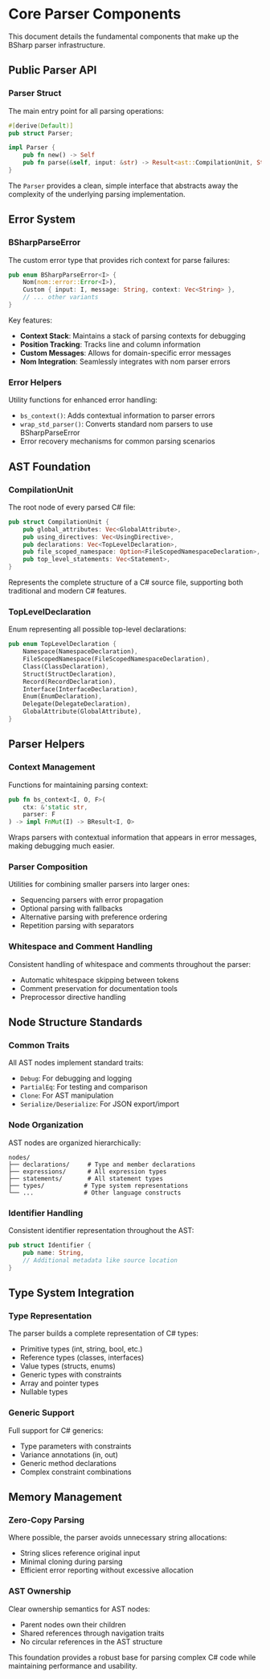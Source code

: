 
# Core Parser Components

This document details the fundamental components that make up the BSharp parser infrastructure.

## Public Parser API

### Parser Struct

The main entry point for all parsing operations:

```rust
#[derive(Default)]
pub struct Parser;

impl Parser {
    pub fn new() -> Self
    pub fn parse(&self, input: &str) -> Result<ast::CompilationUnit, String>
}
```

The `Parser` provides a clean, simple interface that abstracts away the complexity of the underlying parsing implementation.

## Error System

### BSharpParseError

The custom error type that provides rich context for parse failures:

```rust
pub enum BSharpParseError<I> {
    Nom(nom::error::Error<I>),
    Custom { input: I, message: String, context: Vec<String> },
    // ... other variants
}
```

Key features:
- **Context Stack**: Maintains a stack of parsing contexts for debugging
- **Position Tracking**: Tracks line and column information
- **Custom Messages**: Allows for domain-specific error messages
- **Nom Integration**: Seamlessly integrates with nom parser errors

### Error Helpers

Utility functions for enhanced error handling:

- `bs_context()`: Adds contextual information to parser errors
- `wrap_std_parser()`: Converts standard nom parsers to use BSharpParseError
- Error recovery mechanisms for common parsing scenarios

## AST Foundation

### CompilationUnit

The root node of every parsed C# file:

```rust
pub struct CompilationUnit {
    pub global_attributes: Vec<GlobalAttribute>,
    pub using_directives: Vec<UsingDirective>,
    pub declarations: Vec<TopLevelDeclaration>,
    pub file_scoped_namespace: Option<FileScopedNamespaceDeclaration>,
    pub top_level_statements: Vec<Statement>,
}
```

Represents the complete structure of a C# source file, supporting both traditional and modern C# features.

### TopLevelDeclaration

Enum representing all possible top-level declarations:

```rust
pub enum TopLevelDeclaration {
    Namespace(NamespaceDeclaration),
    FileScopedNamespace(FileScopedNamespaceDeclaration),
    Class(ClassDeclaration),
    Struct(StructDeclaration),
    Record(RecordDeclaration),
    Interface(InterfaceDeclaration),
    Enum(EnumDeclaration),
    Delegate(DelegateDeclaration),
    GlobalAttribute(GlobalAttribute),
}
```

## Parser Helpers

### Context Management

Functions for maintaining parsing context:

```rust
pub fn bs_context<I, O, F>(
    ctx: &'static str,
    parser: F
) -> impl FnMut(I) -> BResult<I, O>
```

Wraps parsers with contextual information that appears in error messages, making debugging much easier.

### Parser Composition

Utilities for combining smaller parsers into larger ones:

- Sequencing parsers with error propagation
- Optional parsing with fallbacks
- Alternative parsing with preference ordering
- Repetition parsing with separators

### Whitespace and Comment Handling

Consistent handling of whitespace and comments throughout the parser:

- Automatic whitespace skipping between tokens
- Comment preservation for documentation tools
- Preprocessor directive handling

## Node Structure Standards

### Common Traits

All AST nodes implement standard traits:

- `Debug`: For debugging and logging
- `PartialEq`: For testing and comparison
- `Clone`: For AST manipulation
- `Serialize/Deserialize`: For JSON export/import

### Node Organization

AST nodes are organized hierarchically:

```
nodes/
├── declarations/     # Type and member declarations
├── expressions/      # All expression types
├── statements/       # All statement types
├── types/           # Type system representations
└── ...              # Other language constructs
```

### Identifier Handling

Consistent identifier representation throughout the AST:

```rust
pub struct Identifier {
    pub name: String,
    // Additional metadata like source location
}
```

## Type System Integration

### Type Representation

The parser builds a complete representation of C# types:

- Primitive types (int, string, bool, etc.)
- Reference types (classes, interfaces)
- Value types (structs, enums)
- Generic types with constraints
- Array and pointer types
- Nullable types

### Generic Support

Full support for C# generics:

- Type parameters with constraints
- Variance annotations (in, out)
- Generic method declarations
- Complex constraint combinations

## Memory Management

### Zero-Copy Parsing

Where possible, the parser avoids unnecessary string allocations:

- String slices reference original input
- Minimal cloning during parsing
- Efficient error reporting without excessive allocation

### AST Ownership

Clear ownership semantics for AST nodes:

- Parent nodes own their children
- Shared references through navigation traits
- No circular references in the AST structure

This foundation provides a robust base for parsing complex C# code while maintaining performance and usability.
